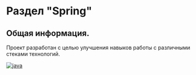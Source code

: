 
# Раздел "Spring"

## Общая информация.

Проект разработан с целью улучшения навыков работы с различными стеками технологий.

[![java](https://img.shields.io/badge/Java-ED8B00?style=for-the-badge&logo=java&logoColor=white)](https://www.java.com/)